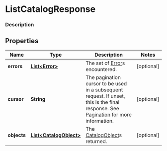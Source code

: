 
# ListCatalogResponse

### Description



## Properties
Name | Type | Description | Notes
------------ | ------------- | ------------- | -------------
**errors** | [**List&lt;Error&gt;**](Error.md) | The set of [Error](#type-error)s encountered. |  [optional]
**cursor** | **String** | The pagination cursor to be used in a subsequent request. If unset, this is the final response. See [Pagination](/basics/api101/pagination) for more information. |  [optional]
**objects** | [**List&lt;CatalogObject&gt;**](CatalogObject.md) | The [CatalogObject](#type-catalogobject)s returned. |  [optional]



